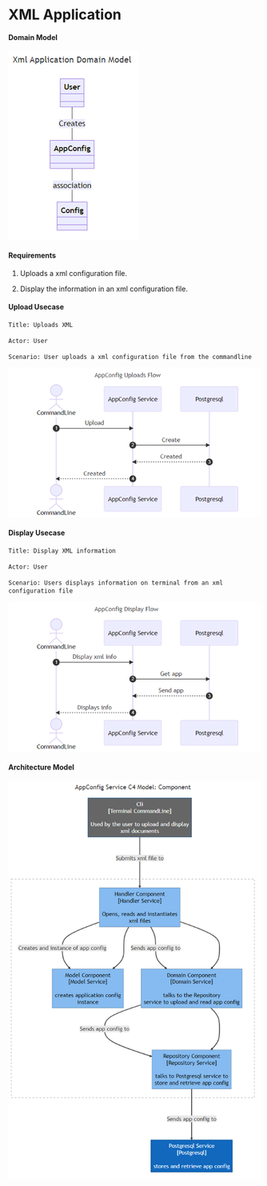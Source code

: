 # XML Application

#### Domain Model

![Markdown Logo](./xml_domain_model.png "Markdown Logo")

#### Requirements

1. Uploads a xml configuration file.

2. Display the information in an xml configuration file.

#### Upload Usecase

	Title: Uploads XML

	Actor: User

	Scenario: User uploads a xml configuration file from the commandline

![Markdown Logo](./xml_app_sequence_upload.png "Markdown Logo")

#### Display Usecase

	Title: Display XML information

	Actor: User
	 
	Scenario: Users displays information on terminal from an xml configuration file
	
![Markdown Logo](./xml_app_sequence_display.png "Markdown Logo")


#### Architecture Model

![Markdown Logo](./xml_app_architecture_model.png "Markdown Logo")

